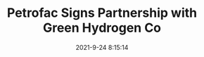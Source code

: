 ---
"title": "Petrofac Signs Partnership with Green Hydrogen Co"
"date": "2021-9-24 8:15:14"
"feed_name": "RIGZONE"
"feed_website": "http://www.rigzone.com/"
"feed_rss": "http://www.rigzone.com/news/rss/rigzone_latest.aspx"
"link": "https://www.rigzone.com/news/petrofac_signs_partnership_with_green_hydrogen_co-24-sep-2021-166520-article/?rss=true"
"file": "_posts/2021-1-1-fd2926b24dd71e9607ee0c028c0de14929916250.md"
"accident": "0"
"drilling": "0"
"dead": "0"
"injured": "0"
"where": "unknown site"
---